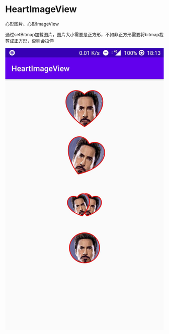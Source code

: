 # HeartImageView
心形图片、心形ImageView

通过setBitmap加载图片，图片大小需要是正方形，不如非正方形需要将bitmap裁剪成正方形，否则会拉伸

 ![image](https://github.com/DerekYanJ/HeartImageView/blob/master/image/QQ20200326-0.jpg)
